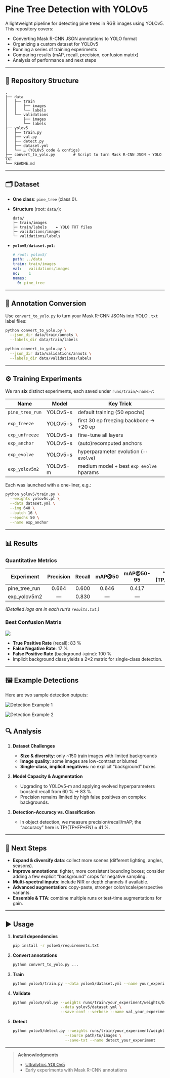 # Pine Tree Detection with YOLOv5

A lightweight pipeline for detecting pine trees in RGB images using YOLOv5. This repository covers:

* Converting Mask R-CNN JSON annotations to YOLO format
* Organizing a custom dataset for YOLOv5
* Running a series of training experiments
* Comparing results (mAP, recall, precision, confusion matrix)
* Analysis of performance and next steps

---

## 📂 Repository Structure

```
.
├── data
│   ├── train
│   │   ├── images
│   │   └── labels
│   └── validations
│       ├── images
│       └── labels
├── yolov5
│   ├── train.py
│   ├── val.py
│   ├── detect.py
│   ├── dataset.yml
│   └── … (YOLOv5 code & configs)
├── convert_to_yolo.py        # Script to turn Mask R-CNN JSON → YOLO TXT
└── README.md
```

---

## 🗂 Dataset

* **One class**: `pine_tree` (class 0).

* **Structure** (root: `data/`):

  ```
  data/
  ├─ train/images
  ├─ train/labels    ← YOLO TXT files
  ├─ validations/images
  └─ validations/labels
  ```

* **`yolov5/dataset.yml`**:

  ```yaml
  # root: yolov5/
  path: ../data
  train: train/images
  val:   validations/images
  nc:    1
  names:
    0: pine_tree
  ```

---

## 🔄 Annotation Conversion

Use `convert_to_yolo.py` to turn your Mask R-CNN JSONs into YOLO `.txt` label files:

```bash
python convert_to_yolo.py \
  --json_dir data/train/annots \
  --labels_dir data/train/labels

python convert_to_yolo.py \
  --json_dir data/validations/annots \
  --labels_dir data/validations/labels
```

---

## ⚙️ Training Experiments

We ran **six** distinct experiments, each saved under `runs/train/<name>/`:

| Name            | Model    | Key Trick                                |
| --------------- | -------- | ---------------------------------------- |
| `pine_tree_run` | YOLOv5-s | default training (50 epochs)             |
| `exp_freeze`    | YOLOv5-s | first 30 ep freezing backbone → +20 ep   |
| `exp_unfreeze`  | YOLOv5-s | fine-tune all layers                     |
| `exp_anchor`    | YOLOv5-s | (auto)recomputed anchors                 |
| `exp_evolve`    | YOLOv5-s | hyperparameter evolution (`--evolve`)    |
| `exp_yolov5m2`  | YOLOv5-m | medium model + best `exp_evolve` hparams |

Each was launched with a one-liner, e.g.:

```bash
python yolov5/train.py \
  --weights yolov5s.pt \
  --data dataset.yml \
  --img 640 \
  --batch 16 \
  --epochs 50 \
  --name exp_anchor
```

---

## 📊 Results

### Quantitative Metrics

| Experiment      | Precision | Recall | mAP\@50 | mAP\@50-95 | “Accuracy” (TP/(TP+FP+FN)) |
| --------------- | :-------: | :----: | :-----: | :--------: | :------------------------: |
| pine\_tree\_run |   0.664   |  0.600 |  0.646  |    0.417   |           46.2 %           |
| exp\_yolov5m2   |     —     |  0.830 |    —    |      —     |           41.5 %           |

*(Detailed logs are in each run’s `results.txt`.)*

### Best Confusion Matrix

![](runs/val/val_exp_yolov5m2/confusion_matrix.png)

* **True Positive Rate** (recall): 83 %
* **False Negative Rate**: 17 %
* **False Positive Rate** (background→pine): 100 %
* Implicit background class yields a 2×2 matrix for single‐class detection.

---

## 🖼️ Example Detections

Here are two sample detection outputs:

![Detection Example 1](val_batch0_labels.jpg)

![Detection Example 2](val_batch0_pred.jpg)


## 🔍 Analysis

1. **Dataset Challenges**

   * **Size & diversity**: only \~150 train images with limited backgrounds
   * **Image quality**: some images are low-contrast or blurred
   * **Single‐class, implicit negatives**: no explicit “background” boxes

2. **Model Capacity & Augmentation**

   * Upgrading to YOLOv5-m and applying evolved hyperparameters boosted recall from 60 % → 83 %.
   * Precision remains limited by high false positives on complex backgrounds.

3. **Detection‐Accuracy vs. Classification**

   * In object detection, we measure precision/recall/mAP; the “accuracy” here is TP/(TP+FP+FN) ≈ 41 %.

---

## 🚀 Next Steps

* **Expand & diversify data**: collect more scenes (different lighting, angles, seasons).
* **Improve annotations**: tighter, more consistent bounding boxes; consider adding a few explicit “background” crops for negative sampling.
* **Multi-spectral inputs**: include NIR or depth channels if available.
* **Advanced augmentation**: copy-paste, stronger color/scale/perspective variants.
* **Ensemble & TTA**: combine multiple runs or test-time augmentations for gain.

---

## ▶️ Usage

1. **Install dependencies**

   ```bash
   pip install -r yolov5/requirements.txt
   ```
2. **Convert annotations**

   ```bash
   python convert_to_yolo.py ...
   ```
3. **Train**

   ```bash
   python yolov5/train.py --data yolov5/dataset.yml --name your_experiment
   ```
4. **Validate**

   ```bash
   python yolov5/val.py --weights runs/train/your_experiment/weights/best.pt \
                        --data yolov5/dataset.yml \
                        --save-conf --verbose --name val_your_experiment
   ```
5. **Detect**

   ```bash
   python yolov5/detect.py --weights runs/train/your_experiment/weights/best.pt \
                          --source path/to/images \
                          --save-txt --name detect_your_experiment
   ```

---

> **Acknowledgments**
>
> * [Ultralytics YOLOv5](https://github.com/ultralytics/yolov5)
> * Early experiments with Mask R-CNN annotations
